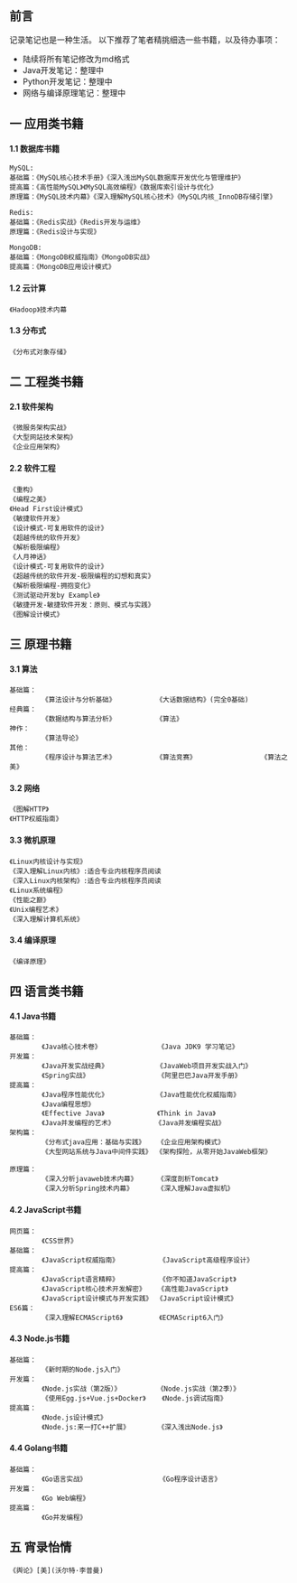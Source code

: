 ##  前言
记录笔记也是一种生活。
以下推荐了笔者精挑细选一些书籍，以及待办事项：
- 陆续将所有笔记修改为md格式
- Java开发笔记：整理中
- Python开发笔记：整理中
- 网络与编译原理笔记：整理中

## 一 应用类书籍
#### 1.1 数据库书籍
```
MySQL:
基础篇：《MySQL核心技术手册》《深入浅出MySQL数据库开发优化与管理维护》
提高篇：《高性能MySQL》《MySQL高效编程》《数据库索引设计与优化》
原理篇：《MySQL技术内幕》《深入理解MySQL核心技术》《MySQL内核_InnoDB存储引擎》

Redis:
基础篇：《Redis实战》《Redis开发与运维》  
原理篇：《Redis设计与实现》    

MongoDB:
基础篇：《MongoDB权威指南》《MongoDB实战》
提高篇：《MongoDB应用设计模式》

```

#### 1.2 云计算
```
《Hadoop》技术内幕
```

#### 1.3 分布式
```
《分布式对象存储》
```

## 二 工程类书籍
#### 2.1 软件架构
```
《微服务架构实战》
《大型网站技术架构》
《企业应用架构》
```
#### 2.2 软件工程
```
《重构》
《编程之美》
《Head First设计模式》
《敏捷软件开发》
《设计模式-可复用软件的设计》
《超越传统的软件开发》
《解析极限编程》
《人月神话》
《设计模式-可复用软件的设计》
《超越传统的软件开发-极限编程的幻想和真实》
《解析极限编程-拥抱变化》
《测试驱动开发by Example》
《敏捷开发-敏捷软件开发：原则、模式与实践》
《图解设计模式》
```
## 三 原理书籍
#### 3.1 算法
```
基础篇：
        《算法设计与分析基础》          《大话数据结构》(完全0基础)
经典篇：
        《数据结构与算法分析》          《算法》 
神作：  
        《算法导论》
其他：  
        《程序设计与算法艺术》          《算法竞赛》                《算法之美》             
```
#### 3.2 网络
```
《图解HTTP》
《HTTP权威指南》
```
#### 3.3 微机原理
```
《Linux内核设计与实现》
《深入理解Linux内核》:适合专业内核程序员阅读
《深入Linux内核架构》:适合专业内核程序员阅读
《Linux系统编程》
《性能之巅》
《Unix编程艺术》
《深入理解计算机系统》
```
#### 3.4 编译原理
```
《编译原理》
```
## 四 语言类书籍
#### 4.1 Java书籍
```
基础篇：
        《Java核心技术卷》              《Java JDK9 学习笔记》
开发篇：
        《Java开发实战经典》            《JavaWeb项目开发实战入门》         
        《Spring实战》                 《阿里巴巴Java开发手册》     
提高篇：
        《Java程序性能优化》            《Java性能优化权威指南》
        《Java编程思想》
        《Effective Java》             《Think in Java》
        《Java并发编程的艺术》          《Java并发编程实战》
架构篇：
        《分布式java应用：基础与实践》   《企业应用架构模式》
        《大型网站系统与Java中间件实践》 《架构探险，从零开始JavaWeb框架》
        
原理篇：  
        《深入分析javaweb技术内幕》     《深度剖析Tomcat》
        《深入分析Spring技术内幕》      《深入理解Java虚拟机》

```
#### 4.2 JavaScript书籍
```
网页篇：
        《CSS世界》
基础篇：
        《JavaScript权威指南》          《JavaScript高级程序设计》
提高篇：
        《JavaScript语言精粹》          《你不知道JavaScript》
        《JavaScript核心技术开发解密》   《高性能JavaScript》
        《JavaScript设计模式与开发实践》 《JavaScript设计模式》 
ES6篇：
        《深入理解ECMAScript6》         《ECMAScript6入门》      
```
#### 4.3 Node.js书籍
```
基础篇：
        《新时期的Node.js入门》
开发篇：
        《Node.js实战（第2版）》         《Node.js实战（第2季）》
        《使用Egg.js+Vue.js+Docker》    《Node.js调试指南》
提高篇：
        《Node.js设计模式》
        《Node.js:来一打C++扩展》       《深入浅出Node.js》           
```
#### 4.4 Golang书籍
```
基础篇：
        《Go语言实战》                  《Go程序设计语言》
开发篇：
        《Go Web编程》
提高篇：
        《Go并发编程》                            
```
## 五 宵录怡情
```
《舆论》[美](沃尔特·李普曼)
```
